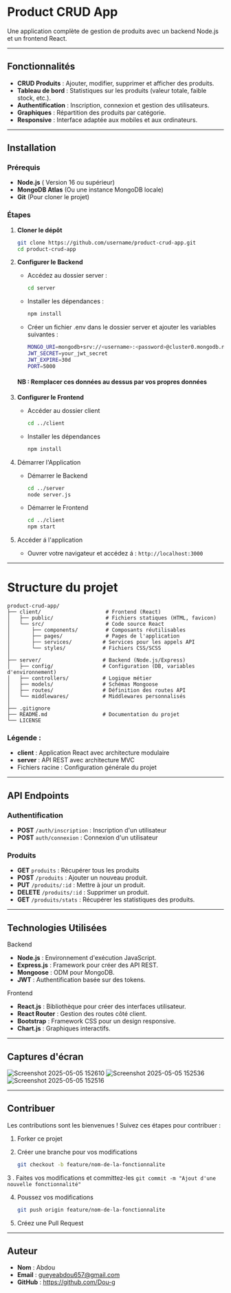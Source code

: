 # Product CRUD App
Une application complète de gestion de produits avec un backend Node.js et un frontend React.

---

## Fonctionnalités

- **CRUD Produits** : Ajouter, modifier, supprimer et afficher des produits.
- **Tableau de bord** : Statistiques sur les produits (valeur totale, faible stock, etc.).
- **Authentification** : Inscription, connexion et gestion des utilisateurs.
- **Graphiques** : Répartition des produits par catégorie.
- **Responsive** : Interface adaptée aux mobiles et aux ordinateurs.

---

## Installation

### Prérequis
- **Node.js** ( Version 16 ou supérieur)
- **MongoDB Atlas** (Ou une instance MongoDB locale)
- **Git** (Pour cloner le projet)

### Étapes

1. **Cloner le dépôt**
   ```bash
   git clone https://github.com/username/product-crud-app.git
   cd product-crud-app
2. **Configurer le Backend**
   - Accédez au dossier server :
     ```bash
     cd server
   - Installer les dépendances :
     ```bash
     npm install
   - Créer un fichier .env dans le dossier server et ajouter les variables suivantes :
     ```bash
     MONGO_URI=mongodb+srv://<username>:<password>@cluster0.mongodb.net/gestion_produits?retryWrites=true&w=majority
     JWT_SECRET=your_jwt_secret
     JWT_EXPIRE=30d
     PORT=5000
   #### NB : Remplacer ces données au dessus par vos propres données

3. **Configurer le Frontend**
   - Accéder au dossier client
     ```bash
     cd ../client
   - Installer les dépendances
     ```bash
     npm install
4. Démarrer l'Application
   - Démarrer le Backend
     ```bash
     cd ../server
     node server.js
   - Démarrer le Frontend
     ```bash
     cd ../client
     npm start
5. Accéder á l'application
   - Ouvrer votre navigateur et accédez á :
     ```http://localhost:3000```

---

# Structure du projet

```
product-crud-app/
├── client/                     # Frontend (React)
│   ├── public/                 # Fichiers statiques (HTML, favicon)
│   └── src/                    # Code source React
│       ├── components/         # Composants réutilisables
│       ├── pages/              # Pages de l'application
│       ├── services/          # Services pour les appels API
│       └── styles/            # Fichiers CSS/SCSS
│
├── server/                    # Backend (Node.js/Express)
│   ├── config/                # Configuration (DB, variables d'environnement)
│   ├── controllers/           # Logique métier
│   ├── models/                # Schémas Mongoose
│   ├── routes/                # Définition des routes API
│   └── middlewares/           # Middlewares personnalisés
│
├── .gitignore
├── README.md                  # Documentation du projet
└── LICENSE
```

### Légende :
- **client** : Application React avec architecture modulaire
- **server** : API REST avec architecture MVC
- Fichiers racine : Configuration générale du projet

---

## API Endpoints

### Authentification

- **POST** ```/auth/inscription``` : Inscription d'un utilisateur
- **POST** ```auth/connexion``` : Connexion d'un utilisateur

### Produits

- **GET** ```produits``` : Récupérer tous les produits
- **POST** ```/produits``` : Ajouter un nouveau produit.
- **PUT** ```/produits/:id``` : Mettre à jour un produit.
- **DELETE** ```/produits/:id``` : Supprimer un produit.
- **GET** ```/produits/stats``` : Récupérer les statistiques des produits.

---

## Technologies Utilisées

Backend

- **Node.js** : Environnement d'exécution JavaScript.
- **Express.js** : Framework pour créer des API REST.
- **Mongoose** : ODM pour MongoDB.
- **JWT** : Authentification basée sur des tokens.

Frontend

- **React.js** : Bibliothèque pour créer des interfaces utilisateur.
- **React Router** : Gestion des routes côté client.
- **Bootstrap** : Framework CSS pour un design responsive.
- **Chart.js** : Graphiques interactifs.

---

## Captures d'écran

![Screenshot 2025-05-05 152610](https://github.com/user-attachments/assets/6453314a-3819-4dce-a703-48aa35c4d125)
![Screenshot 2025-05-05 152536](https://github.com/user-attachments/assets/c4a92309-d179-48cf-b7a7-2ed5899331e1)
![Screenshot 2025-05-05 152516](https://github.com/user-attachments/assets/5ec7b0b3-d87f-474a-a6f3-bdf8f3985338)

---

## Contribuer

Les contributions sont les bienvenues ! Suivez ces étapes pour contribuer :

1. Forker ce projet
2. Créer une branche pour vos modifications

   ```bash
   git checkout -b feature/nom-de-la-fonctionnalite

3 . Faites vos modifications et committez-les
   ```git commit -m "Ajout d'une nouvelle fonctionnalité" ```

4. Poussez vos modifications
   ```bash
   git push origin feature/nom-de-la-fonctionnalite

5. Créez une Pull Request

---

## Auteur

- **Nom** : Abdou
- **Email** : gueyeabdou657@gmail.com
- **GitHub** : https://github.com/Dou-g
